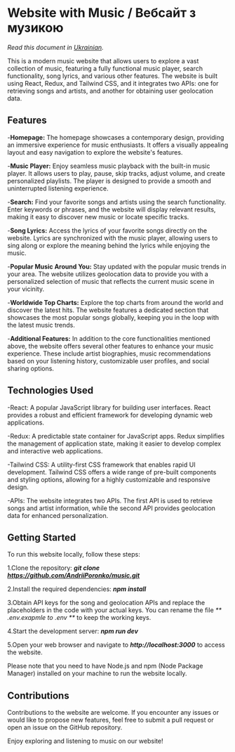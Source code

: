 # Website with Music / Вебсайт з музикою

_Read this document in [Ukrainian](README_UA.md)._

This is a modern music website that allows users to explore a vast collection of music, featuring a fully functional music player, search functionality, song lyrics, and various other features. The website is built using React, Redux, and Tailwind CSS, and it integrates two APIs: one for retrieving songs and artists, and another for obtaining user geolocation data.

## Features

-**Homepage:** The homepage showcases a contemporary design, providing an immersive experience for music enthusiasts. It offers a visually appealing layout and easy navigation to explore the website's features.

-**Music Player:** Enjoy seamless music playback with the built-in music player. It allows users to play, pause, skip tracks, adjust volume, and create personalized playlists. The player is designed to provide a smooth and uninterrupted listening experience.

-**Search:** Find your favorite songs and artists using the search functionality. Enter keywords or phrases, and the website will display relevant results, making it easy to discover new music or locate specific tracks.

-**Song Lyrics:** Access the lyrics of your favorite songs directly on the website. Lyrics are synchronized with the music player, allowing users to sing along or explore the meaning behind the lyrics while enjoying the music.

-**Popular Music Around You:** Stay updated with the popular music trends in your area. The website utilizes geolocation data to provide you with a personalized selection of music that reflects the current music scene in your vicinity.

-**Worldwide Top Charts:** Explore the top charts from around the world and discover the latest hits. The website features a dedicated section that showcases the most popular songs globally, keeping you in the loop with the latest music trends.

-**Additional Features:** In addition to the core functionalities mentioned above, the website offers several other features to enhance your music experience. These include artist biographies, music recommendations based on your listening history, customizable user profiles, and social sharing options.

## Technologies Used

-React: A popular JavaScript library for building user interfaces. React provides a robust and efficient framework for developing dynamic web applications.

-Redux: A predictable state container for JavaScript apps. Redux simplifies the management of application state, making it easier to develop complex and interactive web applications.

-Tailwind CSS: A utility-first CSS framework that enables rapid UI development. Tailwind CSS offers a wide range of pre-built components and styling options, allowing for a highly customizable and responsive design.

-APIs: The website integrates two APIs. The first API is used to retrieve songs and artist information, while the second API provides geolocation data for enhanced personalization.

## Getting Started

To run this website locally, follow these steps:

1.Clone the repository: _**git clone https://github.com/AndriiPoronko/music.git**_

2.Install the required dependencies: _**npm install**_

3.Obtain API keys for the song and geolocation APIs and replace the placeholders in the code with your actual keys.
You can rename the file _** .env.exapmle to .env **_ to keep the working keys.

4.Start the development server: _**npm run dev**_

5.Open your web browser and navigate to _**http://localhost:3000**_ to access the website.

Please note that you need to have Node.js and npm (Node Package Manager) installed on your machine to run the website locally.

## Contributions

Contributions to the website are welcome. If you encounter any issues or would like to propose new features, feel free to submit a pull request or open an issue on the GitHub repository.

Enjoy exploring and listening to music on our website!
